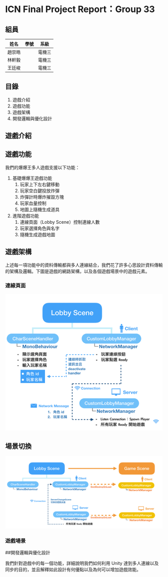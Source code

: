 # ICN Final Project Report：Group 33

## 組員

| 姓名   | 學號 | 系級   |
| ------ | ---- | ------ |
| 趙崇皓 |      | 電機三 |
| 林軒毅 |      | 電機三 |
| 王廷峻 |      | 電機三 |

## 目錄

1. 遊戲介紹
2. 遊戲功能
3. 遊戲架構
4. 開發邏輯與優化設計

## 遊戲介紹



## 遊戲功能

我們的爆爆王多人遊戲支援以下功能：

1. 基礎爆爆王遊戲功能
   1. 玩家上下左右鍵移動
   2. 玩家空白鍵投放炸彈
   3. 炸彈計時爆炸摧毀方塊
   4. 玩家血量控制
   5. 地圖上隨機生成道具
2. 進階遊戲功能
   1. 連線頁面（Lobby Scene）控制連線人數
   2. 玩家選擇角色與名字
   3. 隨機生成遊戲地圖

## 遊戲架構

上述每一項功能中的資料傳輸都與多人連線結合，我們花了許多心思設計資料傳輸的架構及邏輯。下圖是遊戲的網路架構，以及各個遊戲場景中的遊戲元素。

### 連線頁面

![img](./images/lobby.png)

## 場景切換

![img](./images/changescene.png)

### 遊戲場景



##開發邏輯與優化設計

我們針對遊戲中的每一個功能，詳細說明我們如何利用 Unity 達到多人連線以及同步的目的，並且解釋如此設計有何優點以及為何可以增加遊戲效能。